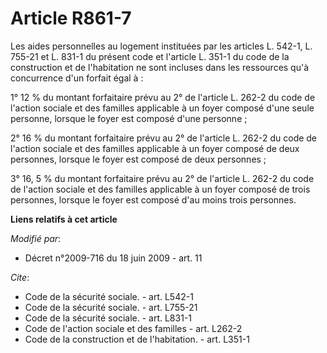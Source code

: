 # Article R861-7

Les aides personnelles au logement instituées par les articles L. 542-1, L. 755-21 et L. 831-1 du présent code et l'article
L. 351-1 du code de la construction et de l'habitation ne sont incluses dans les ressources qu'à concurrence d'un forfait
égal à : 

1° 12 % du montant forfaitaire prévu au 2° de l'article L. 262-2 du code de l'action sociale et des familles applicable à un
foyer composé d'une seule personne, lorsque le foyer est composé d'une personne ; 

2° 16 % du montant forfaitaire prévu au 2° de l'article L. 262-2 du code de l'action sociale et des familles applicable à un
foyer composé de deux personnes, lorsque le foyer est composé de deux personnes ; 

3° 16, 5 % du montant forfaitaire prévu au 2° de l'article L. 262-2 du code de l'action sociale et des familles applicable à
un foyer composé de trois personnes, lorsque le foyer est composé d'au moins trois personnes.

**Liens relatifs à cet article**

_Modifié par_:

  - Décret n°2009-716 du 18 juin 2009 - art. 11

_Cite_:

  - Code de la sécurité sociale. - art. L542-1
  - Code de la sécurité sociale. - art. L755-21
  - Code de la sécurité sociale. - art. L831-1
  - Code de l'action sociale et des familles - art. L262-2
  - Code de la construction et de l'habitation. - art. L351-1
